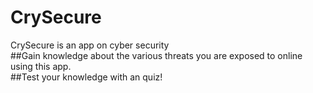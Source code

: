 # CrySecure
CrySecure is an app on cyber security <br />
##Gain knowledge about the various threats you are exposed to online using this app. <br />
##Test your knowledge with an quiz!
